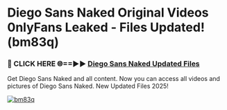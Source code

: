 # Diego Sans Naked Original Videos 0nlyFans Leaked - Files Updated! (bm83q)

<h3>🔴 CLICK HERE 🌐==►► <a href="https://tinyurl.com/up5wt9bj" rel="nofollow">Diego Sans Naked Updated Files</a></h3>

Get Diego Sans Naked and all content. Now you can access all videos and pictures of Diego Sans Naked. New Updated Files 2025!

[![bm83q](https://i.imgur.com/ABiUzMV.gif)](https://tinyurl.com/up5wt9bj)
